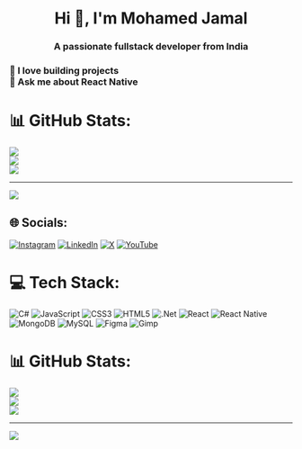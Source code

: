 <h1 align="center">Hi 👋, I'm Mohamed Jamal</h1>
<h3 align="center">A passionate fullstack developer from India</h3>
<h3 💫 About Me:<br>🔭 I love building projects<br>💬 Ask me about React Native

# 📊 GitHub Stats:
![](https://github-readme-stats.vercel.app/api?username=jammmyhere&theme=dark&hide_border=false&include_all_commits=false&count_private=false)<br/>
![](https://github-readme-streak-stats.herokuapp.com/?user=jammmyhere&theme=dark&hide_border=false)<br/>
![](https://github-readme-stats.vercel.app/api/top-langs/?username=jammmyhere&theme=dark&hide_border=false&include_all_commits=false&count_private=false&layout=compact)

---
[![](https://visitcount.itsvg.in/api?id=jammmyhere&icon=0&color=0)](https://visitcount.itsvg.in)

<!-- Proudly created with GPRM ( https://gprm.itsvg.in ) -->
## 🌐 Socials:
[![Instagram](https://img.shields.io/badge/Instagram-%23E4405F.svg?logo=Instagram&logoColor=white)](https://instagram.com/jammmyhere) [![LinkedIn](https://img.shields.io/badge/LinkedIn-%230077B5.svg?logo=linkedin&logoColor=white)](https://linkedin.com/in/jammyhere) [![X](https://img.shields.io/badge/X-black.svg?logo=X&logoColor=white)](https://x.com/jammmyhere) [![YouTube](https://img.shields.io/badge/YouTube-%23FF0000.svg?logo=YouTube&logoColor=white)](https://youtube.com/@jammmaluuu) 

# 💻 Tech Stack:
![C#](https://img.shields.io/badge/c%23-%23239120.svg?style=for-the-badge&logo=csharp&logoColor=white) ![JavaScript](https://img.shields.io/badge/javascript-%23323330.svg?style=for-the-badge&logo=javascript&logoColor=%23F7DF1E) ![CSS3](https://img.shields.io/badge/css3-%231572B6.svg?style=for-the-badge&logo=css3&logoColor=white) ![HTML5](https://img.shields.io/badge/html5-%23E34F26.svg?style=for-the-badge&logo=html5&logoColor=white) ![.Net](https://img.shields.io/badge/.NET-5C2D91?style=for-the-badge&logo=.net&logoColor=white) ![React](https://img.shields.io/badge/react-%2320232a.svg?style=for-the-badge&logo=react&logoColor=%2361DAFB) ![React Native](https://img.shields.io/badge/react_native-%2320232a.svg?style=for-the-badge&logo=react&logoColor=%2361DAFB) ![MongoDB](https://img.shields.io/badge/MongoDB-%234ea94b.svg?style=for-the-badge&logo=mongodb&logoColor=white) ![MySQL](https://img.shields.io/badge/mysql-4479A1.svg?style=for-the-badge&logo=mysql&logoColor=white) ![Figma](https://img.shields.io/badge/figma-%23F24E1E.svg?style=for-the-badge&logo=figma&logoColor=white) ![Gimp](https://img.shields.io/badge/Gimp-657D8B?style=for-the-badge&logo=gimp&logoColor=FFFFFF)
# 📊 GitHub Stats:
![](https://github-readme-stats.vercel.app/api?username=jammmyhere&theme=dark&hide_border=false&include_all_commits=false&count_private=false)<br/>
![](https://github-readme-streak-stats.herokuapp.com/?user=jammmyhere&theme=dark&hide_border=false)<br/>
![](https://github-readme-stats.vercel.app/api/top-langs/?username=jammmyhere&theme=dark&hide_border=false&include_all_commits=false&count_private=false&layout=compact)

---
[![](https://visitcount.itsvg.in/api?id=jammmyhere&icon=0&color=0)](https://visitcount.itsvg.in)

<!-- Proudly created with GPRM ( https://gprm.itsvg.in ) -->
